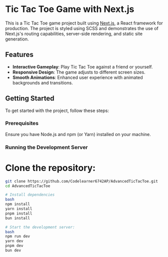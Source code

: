 # Tic Tac Toe Game with Next.js

This is a Tic Tac Toe game project built using [Next.js](https://nextjs.org), a React framework for production. The project is styled using SCSS and demonstrates the use of Next.js's routing capabilities, server-side rendering, and static site generation.

## Features
- **Interactive Gameplay**: Play Tic Tac Toe against a friend or yourself.
- **Responsive Design**: The game adjusts to different screen sizes.
- **Smooth Animations**: Enhanced user experience with animated backgrounds and transitions.

## Getting Started

To get started with the project, follow these steps:

### Prerequisites
Ensure you have Node.js and npm (or Yarn) installed on your machine.

### Running the Development Server

# Clone the repository:
   ```bash
   git clone https://github.com/Codelearner6742AP/AdvancedTicTacToe.git
   cd AdvancedTicTacToe

# Install dependencies
bash
npm install
yarn install
pnpm install
bun install

# Start the development server:
bash
npm run dev
yarn dev
pnpm dev
bun dev
